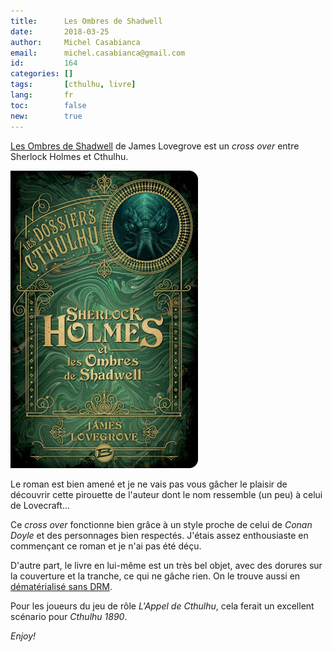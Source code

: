 ```yaml
---
title:      Les Ombres de Shadwell
date:       2018-03-25
author:     Michel Casabianca
email:      michel.casabianca@gmail.com
id:         164
categories: []
tags:       [cthulhu, livre]
lang:       fr
toc:        false
new:        true
---
```


[Les Ombres de Shadwell](http://www.bragelonne.fr/livres/view/sherlock-holmes-et-les-ombres-de-shadwell) de James Lovegrove est un *cross over* entre Sherlock Holmes et Cthulhu.

<!--more-->

![Les Ombres de Shadwell](les-ombres-de-shadwell.png)

Le roman est bien amené et je ne vais pas vous gâcher le plaisir de découvrir cette pirouette de l'auteur dont le nom ressemble (un peu) à celui de Lovecraft...

Ce *cross over* fonctionne bien grâce à un style proche de celui de *Conan Doyle* et des personnages bien respectés. J'étais assez enthousiaste en commençant ce roman et je n'ai pas été déçu.

D'autre part, le livre en lui-même est un très bel objet, avec des dorures sur la couverture et la tranche, ce qui ne gâche rien. On le trouve aussi en [dématérialisé sans DRM](https://www.7switch.com/fr/ebook/9791028103965/sherlock-holmes-et-les-ombres-de-shadwell).

Pour les joueurs du jeu de rôle *L'Appel de Cthulhu*, cela ferait un excellent scénario pour *Cthulhu 1890*.

*Enjoy!*
